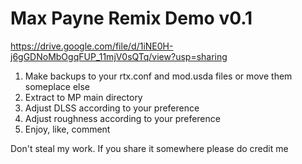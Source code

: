 # Max Payne Remix Demo v0.1

https://drive.google.com/file/d/1iNE0H-j6gGDNoMbOgqFUP_11mjV0sQTq/view?usp=sharing
1. Make backups to your rtx.conf and mod.usda files or move them someplace else
2. Extract to MP main directory
3. Adjust DLSS according to your preference
4. Adjust roughness according to your preference
5. Enjoy, like, comment

Don't steal my work. If you share it somewhere please do credit me
